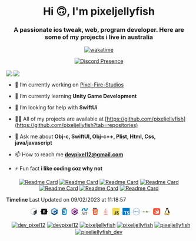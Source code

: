 <h1 align="center">Hi 🙃, I'm pixeljellyfish</h1>
<h3 align="center">A passionate ios tweak, web, program developer. Here are some of my projects i live in australia</h3>


<div align="center">
 
[![wakatime](https://wakatime.com/badge/user/626bd6b0-097b-4c31-ba38-a876901caf86.svg?style=for-the-badge)](https://wakatime.com/@626bd6b0-097b-4c31-ba38-a876901caf86)
</div>

<div align="center">
 
[![Discord Presence](https://lanyard.cnrad.dev/api/454648470012166155)](https://discord.com/users/454648470012166155)
</div>

<!--START_SECTION:Github Stats-->

<a href="https://github.com/anuraghazra/github-readme-stats">
<img align="center" src="https://github-readme-stats.vercel.app/api?username=pixeljellyfish&count_private=true&show_icons=true&theme=tokyonight&hide_border=True&hide_title=True)" />
</a>
<a href="https://github.com/anuraghazra/github-readme-stats">
<img align="center" src="https://github-readme-stats.vercel.app/api/top-langs/?username=pixeljellyfish&theme=tokyonight&layout=compact&langs_count=10" />
</a>


- 🔭 I’m currently working on [Pixel-Fire-Studios](https://github.com/Pixel-Fire-Studios)
  
- 🌱 I’m currently learning **Unity Game Development**

- 🤔 I’m looking for help with **SwiftUi**

- 👨‍💻 All of my projects are available at [https://github.com/pixeljellyfish](https://github.com/pixeljellyfish?tab=repositories)

- 💬 Ask me about **Obj-c, SwiftUI, Obj-c++, Plist, Html, Css, java/javascript**

- 📫 How to reach me **devpixel12@gmail.com**

- ⚡ Fun fact **i like coding coz why not**

<div align="center">
 
[![Readme Card](https://github-readme-stats.vercel.app/api/pin/?username=pixeljellyfish&repo=repo&theme=tokyonight&layout=compact)](https://github.com/anuraghazra/github-readme-stats)
[![Readme Card](https://github-readme-stats.vercel.app/api/pin/?username=pixeljellyfish&repo=c0mebackf0lders&theme=tokyonight&layout=compact)](https://github.com/anuraghazra/github-readme-stats)
[![Readme Card](https://github-readme-stats.vercel.app/api/pin/?username=pixeljellyfish&repo=ios-headers&theme=tokyonight&layout=compact)](https://github.com/anuraghazra/github-readme-stats)
[![Readme Card](https://github-readme-stats.vercel.app/api/pin/?username=pixeljellyfish&repo=code.pixeljellyfish.xyz&theme=tokyonight&layout=compact)](https://github.com/anuraghazra/github-readme-stats)
[![Readme Card](https://github-readme-stats.vercel.app/api/pin/?username=pixeljellyfish&repo=linux-stuff&theme=tokyonight&layout=compact)](https://github.com/anuraghazra/github-readme-stats)
[![Readme Card](https://github-readme-stats.vercel.app/api/pin/?username=pixeljellyfish&repo=wintrail&theme=tokyonight&layout=compact)](https://github.com/anuraghazra/github-readme-stats)
[![Readme Card](https://github-readme-stats.vercel.app/api/pin/?username=pixeljellyfish&repo=tweak-manager&theme=tokyonight&layout=compact)](https://github.com/anuraghazra/github-readme-stats)
</div>

**Timeline**
 Last Updated on 09/02/2023 at 11:18:57

<p align="center">&nbsp; <img
src="https://raw.githubusercontent.com/devicons/devicon/master/icons/bash/bash-plain.svg" width="20" height="20"/>&nbsp; <img 
src="https://raw.githubusercontent.com/devicons/devicon/master/icons/bootstrap/bootstrap-plain.svg" width="20" height="20"/>&nbsp; <img 
src="https://raw.githubusercontent.com/devicons/devicon/master/icons/cplusplus/cplusplus-original.svg" width="20" height="20"/>&nbsp; <img
src="https://raw.githubusercontent.com/devicons/devicon/master/icons/css3/css3-original-wordmark.svg" width="20" height="20"/>&nbsp; <img
src="https://raw.githubusercontent.com/devicons/devicon/master/icons/csharp/csharp-original.svg" width="20" height="20"/>&nbsp; <img 
src="https://raw.githubusercontent.com/devicons/devicon/master/icons/dot-net/dot-net-original-wordmark.svg" width="20" height="20"/>&nbsp; <img src="https://raw.githubusercontent.com/devicons/devicon/master/icons/html5/html5-original-wordmark.svg" width="20" height="20"/>&nbsp; <img 
src="https://raw.githubusercontent.com/devicons/devicon/master/icons/java/java-plain-wordmark.svg" width="20" height="20"/>&nbsp; <img 
src="https://raw.githubusercontent.com/devicons/devicon/master/icons/javascript/javascript-original.svg" width="20" height="20"/>&nbsp; <img 
src="https://raw.githubusercontent.com/devicons/devicon/master/icons/typescript/typescript-original.svg" width="20" height="20"/>&nbsp; <img 
src="https://raw.githubusercontent.com/devicons/devicon/master/icons/objectivec/objectivec-plain.svg" width="20" height="20"/>&nbsp; <img 
src="https://raw.githubusercontent.com/devicons/devicon/master/icons/nodejs/nodejs-original-wordmark.svg" width="20" height="20"/>&nbsp; <img 
src="https://raw.githubusercontent.com/devicons/devicon/master/icons/swift/swift-original.svg" width="20" height="20"/>&nbsp; <img 
src="https://raw.githubusercontent.com/devicons/devicon/master/icons/linux/linux-original.svg" width="20" height="20"/></p><p align="center">&nbsp; <img 

<p align="center">
<a href="https://codepen.io/dev_pixel12" target="blank"><img align="center" src="https://cdn.jsdelivr.net/npm/simple-icons@3.0.1/icons/codepen.svg" alt="dev_pixel12" height="20" width="20"/></a>
<a href="https://dev.to/devpixel12" target="blank"><img align="center" src="https://cdn.jsdelivr.net/npm/simple-icons@3.0.1/icons/dev-dot-to.svg" alt="devpixel12" height="20" width="20"/></a>
<a href="https://twitter.com/pixeljellyfish" target="blank"><img align="center" src="https://cdn.jsdelivr.net/npm/simple-icons@3.0.1/icons/twitter.svg" alt="pixeljellyfish" height="20" width="20"/></a>
<a href="https://stackoverflow.com/users/pixeljellyfish" target="blank"><img align="center" src="https://cdn.jsdelivr.net/npm/simple-icons@3.0.1/icons/stackoverflow.svg" alt="pixeljellyfish" height="20" width="20"/></a>
<a href="https://codesandbox.com/pixeljellyfish" target="blank"><img align="center" src="https://cdn.jsdelivr.net/npm/simple-icons@3.0.1/icons/codesandbox.svg" alt="pixeljellyfish" height="20" width="20"/></a>
<a href="https://instagram.com/pixeljellyfish_dev" target="blank"><img align="center" src="https://cdn.jsdelivr.net/npm/simple-icons@3.0.1/icons/instagram.svg" alt="pixeljellyfish_dev" height="20" width="20"/></a>
</p>
